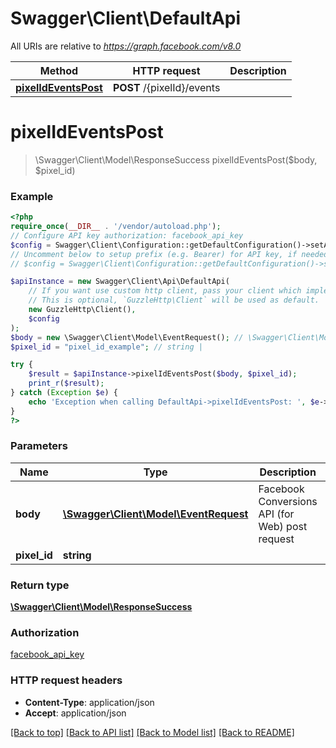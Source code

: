 # Swagger\Client\DefaultApi

All URIs are relative to *https://graph.facebook.com/v8.0*

Method | HTTP request | Description
------------- | ------------- | -------------
[**pixelIdEventsPost**](DefaultApi.md#pixelideventspost) | **POST** /{pixelId}/events | 

# **pixelIdEventsPost**
> \Swagger\Client\Model\ResponseSuccess pixelIdEventsPost($body, $pixel_id)



### Example
```php
<?php
require_once(__DIR__ . '/vendor/autoload.php');
// Configure API key authorization: facebook_api_key
$config = Swagger\Client\Configuration::getDefaultConfiguration()->setApiKey('access_token', 'YOUR_API_KEY');
// Uncomment below to setup prefix (e.g. Bearer) for API key, if needed
// $config = Swagger\Client\Configuration::getDefaultConfiguration()->setApiKeyPrefix('access_token', 'Bearer');

$apiInstance = new Swagger\Client\Api\DefaultApi(
    // If you want use custom http client, pass your client which implements `GuzzleHttp\ClientInterface`.
    // This is optional, `GuzzleHttp\Client` will be used as default.
    new GuzzleHttp\Client(),
    $config
);
$body = new \Swagger\Client\Model\EventRequest(); // \Swagger\Client\Model\EventRequest | Facebook Conversions API (for Web) post request
$pixel_id = "pixel_id_example"; // string | 

try {
    $result = $apiInstance->pixelIdEventsPost($body, $pixel_id);
    print_r($result);
} catch (Exception $e) {
    echo 'Exception when calling DefaultApi->pixelIdEventsPost: ', $e->getMessage(), PHP_EOL;
}
?>
```

### Parameters

Name | Type | Description  | Notes
------------- | ------------- | ------------- | -------------
 **body** | [**\Swagger\Client\Model\EventRequest**](../Model/EventRequest.md)| Facebook Conversions API (for Web) post request |
 **pixel_id** | **string**|  |

### Return type

[**\Swagger\Client\Model\ResponseSuccess**](../Model/ResponseSuccess.md)

### Authorization

[facebook_api_key](../../README.md#facebook_api_key)

### HTTP request headers

 - **Content-Type**: application/json
 - **Accept**: application/json

[[Back to top]](#) [[Back to API list]](../../README.md#documentation-for-api-endpoints) [[Back to Model list]](../../README.md#documentation-for-models) [[Back to README]](../../README.md)

